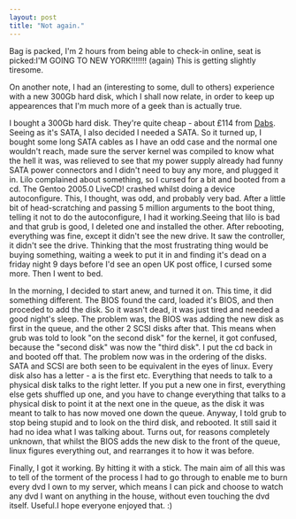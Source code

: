 ```yaml
---
layout: post
title: "Not again."
---
```

Bag is packed, I'm 2 hours from being able to check-in online, seat is
picked:I'M GOING TO NEW YORK!!!!!!! (again) This is getting slightly tiresome.

On another note, I had an (interesting to some, dull to others) experience
with a new 300Gb hard disk, which I shall now relate, in order to keep up
appearences that I'm much more of a geek than is actually true.

I bought a 300Gb hard disk. They're quite cheap - about £114 from [Dabs][2].
Seeing as it's SATA, I also decided I needed a SATA. So it turned up, I bought
some long SATA cables as I have an odd case and the normal one wouldn't reach,
made sure the server kernel was compiled to know what the hell it was, was
relieved to see that my power supply already had funny SATA power connectors
and I didn't need to buy any more, and plugged it in. Lilo complained about
something, so I cursed for a bit and booted from a cd. The Gentoo 2005.0
LiveCD! crashed whilst doing a device autoconfigure. This, I thought, was odd,
and probably very bad. After a little bit of head-scratching and passing 5
million arguments to the boot thing, telling it not to do the autoconfigure, I
had it working.Seeing that lilo is bad and that grub is good, I deleted one
and installed the other. After rebooting, everything was fine, except it
didn't see the new drive. It saw the controller, it didn't see the drive.
Thinking that the most frustrating thing would be buying something, waiting a
week to put it in and finding it's dead on a friday night 9 days before I'd
see an open UK post office, I cursed some more. Then I went to bed.

In the morning, I decided to start anew, and turned it on. This time, it did
something different. The BIOS found the card, loaded it's BIOS, and then
proceded to add the disk. So it wasn't dead, it was just tired and needed a
good night's sleep. The problem was, the BIOS was adding the new disk as first
in the queue, and the other 2 SCSI disks after that. This means when grub was
told to look "on the second disk" for the kernel, it got confused, because the
"second disk" was now the "third disk". I put the cd back in and booted off
that. The problem now was in the ordering of the disks. SATA and SCSI are both
seen to be equivalent in the eyes of linux. Every disk also has a letter - a
is the first etc. Everything that needs to talk to a physical disk talks to
the right letter. If you put a new one in first, everything else gets shuffled
up one, and you have to change everything that talks to a physical disk to
point it at the next one in the queue, as the disk it was meant to talk to has
now moved one down the queue. Anyway, I told grub to stop being stupid and to
look on the third disk, and rebooted. It still said it had no idea what I was
talking about. Turns out, for reasons completely unknown, that whilst the BIOS
adds the new disk to the front of the queue, linux figures everything out, and
rearranges it to how it was before.

Finally, I got it working. By hitting it with a stick. The main aim of all
this was to tell of the torment of the process I had to go through to enable
me to burn every dvd I own to my server, which means I can pick and choose to
watch any dvd I want on anything in the house, without even touching the dvd
itself. Useful.I hope everyone enjoyed that. :)

   [2]: http://www.dabs.com"
